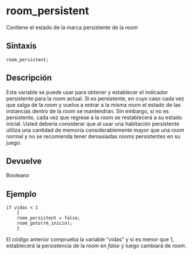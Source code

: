# room_persistent

Contiene el estado de la marca persistente de la _room_

## Sintaxis

  
```gml  
room_persistent;  
```  

## Descripción

Esta variable se puede usar para obtener y establecer el indicador persistente para la _room_ actual. Si es persistente, en cuyo caso cada vez que salga de la _room_ y vuelva a entrar a la misma _room_ el estado de las instancias dentro de la _room_ se mantendrán. Sin embargo, si no es persistente, cada vez que regrese a la _room_ se restablecerá a su estado inicial. Usted debería considerar que al usar una habitación persistente utiliza una cantidad de memoria considerablemente mayor que una _room_ normal y no se recomienda tener demasiadas _rooms_ persistentes en su juego.

## Devuelve

Booleano

## Ejemplo

  
```gml  
if vidas < 1  
    {  
    room_persistent = false;  
    room_goto(rm_inicio);  
    }  
```  
El código anterior comprueba la variable "vidas" y si es menor que 1, establecerá la persistencia de la _room_ en _false_ y luego cambiará de _room_.